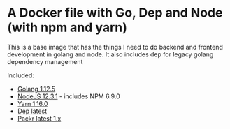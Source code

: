 # A Docker file with Go, Dep and Node (with npm and yarn)

This is a base image that has the things I need to do backend and frontend development in golang and node. It also includes dep for legacy golang dependency management

Included:

- [Golang 1.12.5](https://golang.org/)
- [NodeJS 12.3.1](https://nodejs.org/en/) - includes NPM 6.9.0
- [Yarn 1.16.0](https://yarnpkg.com/)
- [Dep latest](https://github.com/golang/dep)
- [Packr latest 1.x](https://github.com/gobuffalo/packr)
